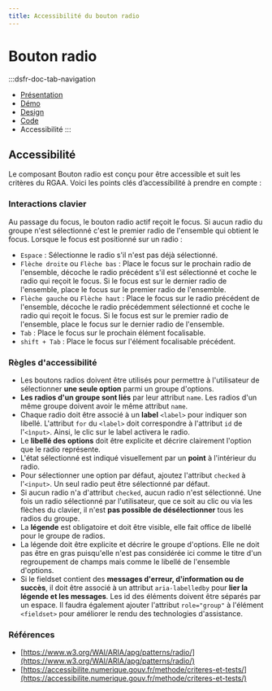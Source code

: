 ```yaml
---
title: Accessibilité du bouton radio
---
```


# Bouton radio

:::dsfr-doc-tab-navigation
- [Présentation](../index.md)
- [Démo](../demo/index.md)
- [Design](../design/index.md)
- [Code](../code/index.md)
- Accessibilité
:::

## Accessibilité

Le composant Bouton radio est conçu pour être accessible et suit les critères du RGAA. Voici les points clés d’accessibilité à prendre en compte :

### Interactions clavier

Au passage du focus, le bouton radio actif reçoit le focus. Si aucun radio du groupe n'est sélectionné c'est le premier radio de l'ensemble qui obtient le focus. Lorsque le focus est positionné sur un radio :

- `Espace` : Sélectionne le radio s'il n'est pas déjà sélectionné.
- `Flèche droite` ou `Flèche bas` : Place le focus sur le prochain radio de l'ensemble, décoche le radio précédent s'il est sélectionné et coche le radio qui reçoit le focus. Si le focus est sur le dernier radio de l'ensemble, place le focus sur le premier radio de l'ensemble.
- `Flèche gauche` ou `Flèche haut` : Place le focus sur le radio précédent de l'ensemble, décoche le radio précédemment sélectionné et coche le radio qui reçoit le focus. Si le focus est sur le premier radio de l'ensemble, place le focus sur le dernier radio de l'ensemble.
- `Tab` : Place le focus sur le prochain élément focalisable.
- `shift + Tab` : Place le focus sur l'élément focalisable précédent.

### Règles d'accessibilité

- Les boutons radios doivent être utilisés pour permettre à l'utilisateur de sélectionner **une seule option** parmi un groupe d'options.
- **Les radios d'un groupe sont liés** par leur attribut `name`. Les radios d'un même groupe doivent avoir le même attribut `name`.
- Chaque radio doit être associé à un **label** `<label>` pour indiquer son libellé. L'attribut `for` du `<label>` doit correspondre à l'attribut `id` de l'`<ìnput>`. Ainsi, le clic sur le label activera le radio.
- Le **libellé des options** doit être explicite et décrire clairement l'option que le radio représente.
- L'état sélectionné est indiqué visuellement par un **point** à l'intérieur du radio.
- Pour sélectionner une option par défaut, ajoutez l'attribut `checked` à l'`<input>`. Un seul radio peut être sélectionné par défaut.
- Si aucun radio n'a d'attribut `checked`, aucun radio n'est sélectionné. Une fois un radio sélectionné par l'utilisateur, que ce soit au clic ou via les flèches du clavier, il n'est **pas possible de désélectionner** tous les radios du groupe.
- La **légende** est obligatoire et doit être visible, elle fait office de libellé pour le groupe de radios.
- La légende doit être explicite et décrire le groupe d'options. Elle ne doit pas être en gras puisqu'elle n'est pas considérée ici comme le titre d'un regroupement de champs mais comme le libellé de l'ensemble d'options.
- Si le fieldset contient des **messages d'erreur, d'information ou de succès**, il doit être associé à un attribut `aria-labelledby` pour **lier la légende et les messages**. Les id des éléments doivent être séparés par un espace. Il faudra également ajouter l'attribut `role="group"` à l'élément `<fieldset>` pour améliorer le rendu des technologies d'assistance.

### Références

- [https://www.w3.org/WAI/ARIA/apg/patterns/radio/](https://www.w3.org/WAI/ARIA/apg/patterns/radio/)
- [https://accessibilite.numerique.gouv.fr/methode/criteres-et-tests/](https://accessibilite.numerique.gouv.fr/methode/criteres-et-tests/)
